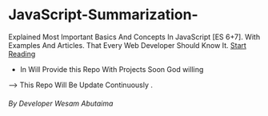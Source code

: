 # JavaScript-Summarization-
Explained Most Important Basics And Concepts In JavaScript [ES 6+7]. With Examples And Articles. That Every Web Developer Should Know It.
<a href="https://github.com/wesam-abutuaimeh/JavaScript-Summarization-/blob/main/summary.md">Start Reading</a>
- In Will Provide this Repo With Projects Soon God willing

<p> --> This Repo Will Be Update Continuously .</p>

###### By Developer Wesam Abutaima 
